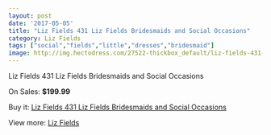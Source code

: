 ```yaml
---
layout: post
date: '2017-05-05'
title: "Liz Fields 431 Liz Fields Bridesmaids and Social Occasions"
category: Liz Fields
tags: ["social","fields","little","dresses","bridesmaid"]
image: http://img.hectodress.com/27522-thickbox_default/liz-fields-431-liz-fields-bridesmaids-and-social-occasions.jpg
---
```

Liz Fields 431 Liz Fields Bridesmaids and Social Occasions

On Sales: **$199.99**
<a href="https://www.hectodress.com/liz-fields/12805-liz-fields-431-liz-fields-bridesmaids-and-social-occasions.html"><amp-img layout="responsive" width="600" height="600" src="//img.hectodress.com/27522-thickbox_default/liz-fields-431-liz-fields-bridesmaids-and-social-occasions.jpg" alt="Liz Fields 431 Liz Fields Bridesmaids and Social Occasions 0" /></a>
<a href="https://www.hectodress.com/liz-fields/12805-liz-fields-431-liz-fields-bridesmaids-and-social-occasions.html"><amp-img layout="responsive" width="600" height="600" src="//img.hectodress.com/27523-thickbox_default/liz-fields-431-liz-fields-bridesmaids-and-social-occasions.jpg" alt="Liz Fields 431 Liz Fields Bridesmaids and Social Occasions 1" /></a>

Buy it: [Liz Fields 431 Liz Fields Bridesmaids and Social Occasions](https://www.hectodress.com/liz-fields/12805-liz-fields-431-liz-fields-bridesmaids-and-social-occasions.html "Liz Fields 431 Liz Fields Bridesmaids and Social Occasions")

View more: [Liz Fields](https://www.hectodress.com/195-liz-fields "Liz Fields")